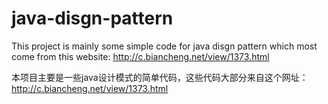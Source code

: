 # java-disgn-pattern

This project is mainly some simple code for java disgn pattern which most come from this website:
http://c.biancheng.net/view/1373.html

本项目主要是一些java设计模式的简单代码，这些代码大部分来自这个网址：
http://c.biancheng.net/view/1373.html